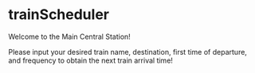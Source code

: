 # trainScheduler

Welcome to the Main Central Station!

Please input your desired train name, destination, first time of departure, and frequency to obtain the next train arrival time!